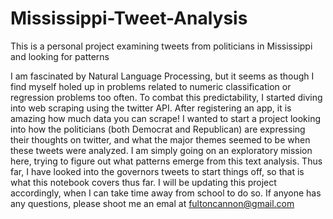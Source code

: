 # Mississippi-Tweet-Analysis
This is a personal project examining tweets from politicians in Mississippi and looking for patterns

I am fascinated by Natural Language Processing, but it seems as though I find myself holed up in problems related to 
numeric classification or regression problems too often. To combat this predictability, I started diving into web scraping using 
the twitter API. After registering an app, it is amazing how much data you can scrape! I wanted to start a project looking into 
how the politicians (both Democrat and Republican) are expressing their thoughts on twitter, and what the major themes seemed 
to be when these tweets were analyzed. I am simply going on an exploratory mission here, trying to figure out what
patterns emerge from this text analysis. Thus far, I have looked into the governors tweets to start things off, so that is what 
this notebook covers thus far. I will be updating this project accordingly, when I can take time away from school to do so. If 
anyone has any questions, please shoot me an emal at fultoncannon@gmail.com
